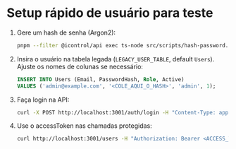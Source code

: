 # Setup rápido de usuário para teste

1. Gere um hash de senha (Argon2):
   ```bash
   pnpm --filter @icontrol/api exec ts-node src/scripts/hash-password.ts suaSenhaForte
   ```

2. Insira o usuário na tabela legada (`LEGACY_USER_TABLE`, default `Users`). Ajuste os nomes de colunas se necessário:
   ```sql
   INSERT INTO Users (Email, PasswordHash, Role, Active)
   VALUES ('admin@example.com', '<COLE_AQUI_O_HASH>', 'admin', 1);
   ```

3. Faça login na API:
   ```bash
   curl -X POST http://localhost:3001/auth/login -H "Content-Type: application/json" -d '{"email":"admin@example.com","password":"suaSenhaForte"}'
   ```

4. Use o accessToken nas chamadas protegidas:
   ```bash
   curl http://localhost:3001/users -H "Authorization: Bearer <ACCESS_TOKEN>"
   ```





